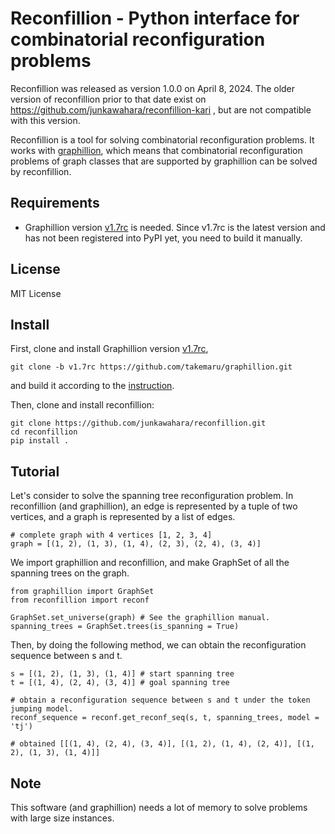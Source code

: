 # Reconfillion - Python interface for combinatorial reconfiguration problems

Reconfillion was released as version 1.0.0 on April 8, 2024. The older version of reconfillion prior to that date exist on https://github.com/junkawahara/reconfillion-kari , but are not compatible with this version.

Reconfillion is a tool for solving combinatorial reconfiguration problems. It works with [graphillion](https://github.com/takemaru/graphillion), which means that combinatorial reconfiguration problems of graph classes that are supported by graphillion can be solved by reconfillion.

## Requirements

* Graphillion version [v1.7rc](https://github.com/takemaru/graphillion/tree/v1.7rc) is needed. Since v1.7rc is the latest version and has not been registered into PyPI yet, you need to build it manually.

## License

MIT License

## Install

First, clone and install Graphillion version [v1.7rc](https://github.com/takemaru/graphillion/tree/v1.7rc),

```
git clone -b v1.7rc https://github.com/takemaru/graphillion.git
```

and build it according to the [instruction](https://github.com/takemaru/graphillion/tree/v1.7rc?tab=readme-ov-file#installing-from-source).

Then, clone and install reconfillion:

```
git clone https://github.com/junkawahara/reconfillion.git
cd reconfillion
pip install .
```

## Tutorial

Let's consider to solve the spanning tree reconfiguration problem.
In reconfillion (and graphillion), an edge is represented by a tuple of two vertices, and a graph is represented by a list of edges.

```
# complete graph with 4 vertices [1, 2, 3, 4]
graph = [(1, 2), (1, 3), (1, 4), (2, 3), (2, 4), (3, 4)]
```

We import graphillion and reconfillion, and make
GraphSet of all the spanning trees on the graph.

```
from graphillion import GraphSet
from reconfillion import reconf

GraphSet.set_universe(graph) # See the graphillion manual.
spanning_trees = GraphSet.trees(is_spanning = True)
```

Then, by doing the following method, we can obtain the reconfiguration sequence between s and t.

```
s = [(1, 2), (1, 3), (1, 4)] # start spanning tree
t = [(1, 4), (2, 4), (3, 4)] # goal spanning tree

# obtain a reconfiguration sequence between s and t under the token jumping model.
reconf_sequence = reconf.get_reconf_seq(s, t, spanning_trees, model = 'tj')

# obtained [[(1, 4), (2, 4), (3, 4)], [(1, 2), (1, 4), (2, 4)], [(1, 2), (1, 3), (1, 4)]]
```

## Note

This software (and graphillion) needs a lot of memory to solve problems with large size instances.
